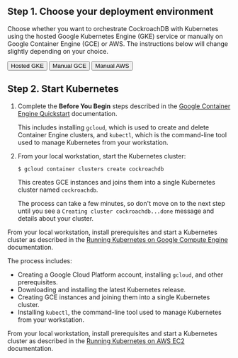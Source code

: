 ## Step 1. Choose your deployment environment

Choose whether you want to orchestrate CockroachDB with Kubernetes using the hosted Google Kubernetes Engine (GKE) service or manually on Google Container Engine (GCE) or AWS. The instructions below will change slightly depending on your choice.

<div class="filters filters-big clearfix">
  <button class="filter-button" data-scope="gke-hosted">Hosted GKE</button>
  <button class="filter-button" data-scope="gce-manual">Manual GCE</button>
  <button class="filter-button" data-scope="aws-manual">Manual AWS</button>
</div>

## Step 2. Start Kubernetes

<div class="filter-content" markdown="1" data-scope="gke-hosted">

1. Complete the **Before You Begin** steps described in the [Google Container Engine Quickstart](https://cloud.google.com/container-engine/docs/quickstart) documentation.

    This includes installing `gcloud`, which is used to create and delete Container Engine clusters, and `kubectl`, which is the command-line tool used to manage Kubernetes from your workstation.

2. From your local workstation, start the Kubernetes cluster:

    ~~~ shell
    $ gcloud container clusters create cockroachdb
    ~~~

    This creates GCE instances and joins them into a single Kubernetes cluster named `cockroachdb`.

    The process can take a few minutes, so don't move on to the next step until you see a `Creating cluster cockroachdb...done` message and details about your cluster.

</div>

<div class="filter-content" markdown="1" data-scope="gce-manual">

From your local workstation, install prerequisites and start a Kubernetes cluster as described in the [Running Kubernetes on Google Compute Engine](http://kubernetes.io/docs/getting-started-guides/gce/) documentation.

The process includes:

- Creating a Google Cloud Platform account, installing `gcloud`, and other prerequisites.
- Downloading and installing the latest Kubernetes release.
- Creating GCE instances and joining them into a single Kubernetes cluster.
- Installing `kubectl`, the command-line tool used to manage Kubernetes from your workstation.

</div>

<div class="filter-content" markdown="1" data-scope="aws-manual">

From your local workstation, install prerequisites and start a Kubernetes cluster as described in the [Running Kubernetes on AWS EC2](http://kubernetes.io/docs/getting-started-guides/aws/) documentation.

</div>

